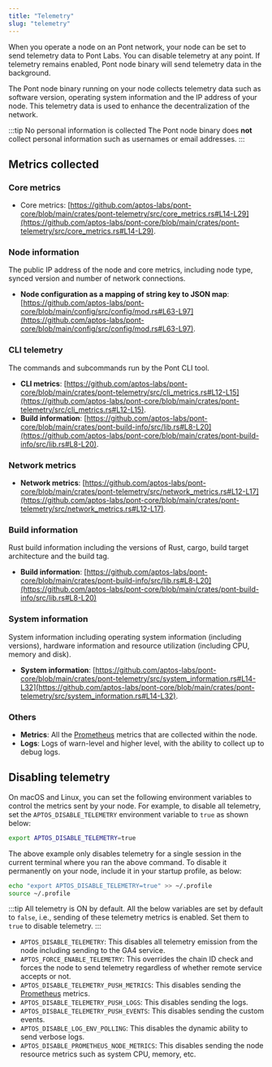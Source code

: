 ```yaml
---
title: "Telemetry"
slug: "telemetry"
---
```


When you operate a node on an Pont network, your node can be set to send telemetry data to Pont Labs. You can disable telemetry at any point. If telemetry remains enabled, Pont node binary will send telemetry data in the background.

The Pont node binary running on your node collects telemetry data such as software version, operating system information and the IP address of your node. This telemetry data is used to enhance the decentralization of the network.

:::tip No personal information is collected
The Pont node binary does **not** collect personal information such as usernames or email addresses.
:::

## Metrics collected

### Core metrics

- Core metrics: [https://github.com/aptos-labs/pont-core/blob/main/crates/pont-telemetry/src/core_metrics.rs#L14-L29](https://github.com/aptos-labs/pont-core/blob/main/crates/pont-telemetry/src/core_metrics.rs#L14-L29).

### Node information

The public IP address of the node and core metrics, including node type, synced version and number of network connections.

- **Node configuration as a mapping of string key to JSON map**: [https://github.com/aptos-labs/pont-core/blob/main/config/src/config/mod.rs#L63-L97](https://github.com/aptos-labs/pont-core/blob/main/config/src/config/mod.rs#L63-L97).

### CLI telemetry

The commands and subcommands run by the Pont CLI tool.

- **CLI metrics**: [https://github.com/aptos-labs/pont-core/blob/main/crates/pont-telemetry/src/cli_metrics.rs#L12-L15](https://github.com/aptos-labs/pont-core/blob/main/crates/pont-telemetry/src/cli_metrics.rs#L12-L15).
- **Build information**: [https://github.com/aptos-labs/pont-core/blob/main/crates/pont-build-info/src/lib.rs#L8-L20](https://github.com/aptos-labs/pont-core/blob/main/crates/pont-build-info/src/lib.rs#L8-L20).

### Network metrics

- **Network metrics**: [https://github.com/aptos-labs/pont-core/blob/main/crates/pont-telemetry/src/network_metrics.rs#L12-L17](https://github.com/aptos-labs/pont-core/blob/main/crates/pont-telemetry/src/network_metrics.rs#L12-L17).

### Build information

Rust build information including the versions of Rust, cargo, build target architecture and the build tag.

- **Build information**: [https://github.com/aptos-labs/pont-core/blob/main/crates/pont-build-info/src/lib.rs#L8-L20](https://github.com/aptos-labs/pont-core/blob/main/crates/pont-build-info/src/lib.rs#L8-L20)

### System information

System information including operating system information (including versions), hardware information and resource utilization (including CPU, memory and disk).

- **System information**: [https://github.com/aptos-labs/pont-core/blob/main/crates/pont-telemetry/src/system_information.rs#L14-L32](https://github.com/aptos-labs/pont-core/blob/main/crates/pont-telemetry/src/system_information.rs#L14-L32).

### Others

- **Metrics**: All the [Prometheus](https://prometheus.io/) metrics that are collected within the node.
- **Logs**: Logs of warn-level and higher level, with the ability to collect up to debug logs.

## Disabling telemetry

On macOS and Linux, you can set the following environment variables to control the metrics sent by your node. For example, to disable all telemetry, set the  `APTOS_DISABLE_TELEMETRY` environment variable to `true` as shown below:

```bash
export APTOS_DISABLE_TELEMETRY=true
```

The above example only disables telemetry for a single session in the current terminal where you ran the above command. To disable it permanently on your node, include it in your startup profile, as below: 

```bash
echo "export APTOS_DISABLE_TELEMETRY=true" >> ~/.profile
source ~/.profile
```

:::tip All telemetry is ON by default.
All the below variables are set by default to `false`, i.e., sending of these telemetry metrics is enabled. Set them to `true` to disable telemetry.
:::

- `APTOS_DISABLE_TELEMETRY`: This disables all telemetry emission from the node including sending to the GA4 service.
- `APTOS_FORCE_ENABLE_TELEMETRY`: This overrides the chain ID check and forces the node to send telemetry regardless of whether remote service accepts or not.
- `APTOS_DISABLE_TELEMETRY_PUSH_METRICS`: This disables sending the [Prometheus](https://prometheus.io/) metrics.
- `APTOS_DISABLE_TELEMETRY_PUSH_LOGS`: This disables sending the logs.
- `APTOS_DISBALE_TELEMETRY_PUSH_EVENTS`: This disables sending the custom events.
- `APTOS_DISABLE_LOG_ENV_POLLING`: This disables the dynamic ability to send verbose logs.
- `APTOS_DISABLE_PROMETHEUS_NODE_METRICS`: This disables sending the node resource metrics such as system CPU, memory, etc.
